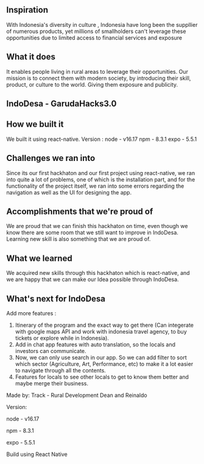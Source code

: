 ## Inspiration
With Indonesia's diversity in culture , Indonesia have long been the suppllier of numerous products, yet millions of smallholders can't leverage these opportunities due to limited access to financial services and exposure
## What it does
It enables people living in rural areas to leverage their opportunities. Our mission is to connect them with modern society, by introducing their skill, product, or culture to the world. Giving them exposure and publicity.
## IndoDesa - GarudaHacks3.0

## How we built it
We built it using react-native.
Version :
node - v16.17
npm - 8.3.1
expo - 5.5.1
## Challenges we ran into
Since its our first hackhaton and our first project using react-native, we ran into quite a lot of problems, one of which is the installation part, and for the functionality of the project itself, we ran into some errors regarding the navigation as well as the UI for designing the app.
## Accomplishments that we're proud of
We are proud that we can finish this hackhaton on time, even though we know there are some room that we still want to improve in IndoDesa. Learning new skill is also something that we are proud of.
## What we learned
We acquired new skills through this hackhaton which is react-native, and we are happy that we can make our Idea possible through IndoDesa.
## What's next for IndoDesa
Add more features :
<ol>
  <li>Itinerary of the program and the exact way to get there (Can integerate with google maps API and work with indonesia travel agency, to buy tickets or explore while in Indonesia). 
</li>
  <li>Add in chat app features with auto translation, so the locals and investors can communicate.</li>
  <li>Now, we can only use search in our app. So we can add filter to sort which sector (Agriculture, Art, Performance, etc) to make it a lot easier to navigate through all the contents.</li>
  <li>Features for locals to see other locals to get to know them better and maybe merge their business.</li>
</ol>


Made by:
Track - Rural Development
Dean and Reinaldo

Version:

node - v16.17

npm - 8.3.1

expo - 5.5.1

Build using React Native



